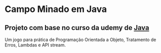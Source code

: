 # Campo Minado em Java

## Projeto com base no curso da udemy de [Java](https://www.udemy.com/course/fundamentos-de-programacao-com-java/)

Um jogo para prática de Programação Orientada a Objeto, Tratamento de Erros, Lambdas e API stream.
